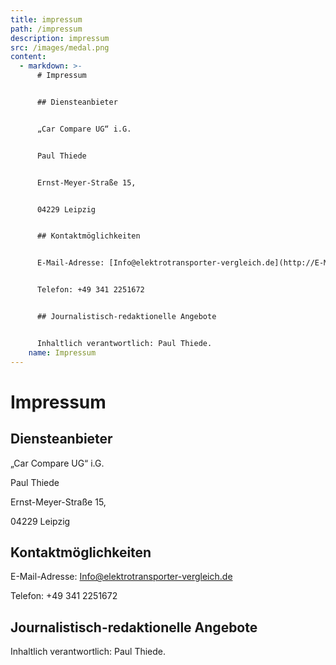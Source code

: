 ```yaml
---
title: impressum
path: /impressum
description: impressum
src: /images/medal.png
content:
  - markdown: >-
      # Impressum


      ## Diensteanbieter


      „Car Compare UG“ i.G.


      Paul Thiede


      Ernst-Meyer-Straße 15,


      04229 Leipzig


      ## Kontaktmöglichkeiten


      E-Mail-Adresse: [Info@elektrotransporter-vergleich.de](http://E-Mail-Adresse:%20Info@elektrotransportervergleich.de./)


      Telefon: +49 341 2251672


      ## Journalistisch-redaktionelle Angebote


      Inhaltlich verantwortlich: Paul Thiede.
    name: Impressum
---
```

# Impressum

## Diensteanbieter

„Car Compare UG“ i.G.

Paul Thiede

Ernst-Meyer-Straße 15,

04229 Leipzig

## Kontaktmöglichkeiten

E-Mail-Adresse: [Info@elektrotransporter-vergleich.de](http://E-Mail-Adresse:%20Info@elektrotransportervergleich.de./)

Telefon: +49 341 2251672

## Journalistisch-redaktionelle Angebote

Inhaltlich verantwortlich: Paul Thiede.